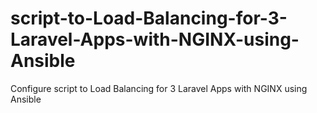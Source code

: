 # script-to-Load-Balancing-for-3-Laravel-Apps-with-NGINX-using-Ansible
Configure script to Load Balancing for 3 Laravel Apps with NGINX using Ansible
